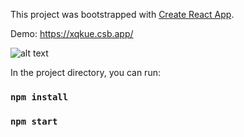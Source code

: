 This project was bootstrapped with [Create React App](https://github.com/facebook/create-react-app).

Demo: https://xqkue.csb.app/

![alt text](https://i.ibb.co/jzq8bHH/Screenshot-116.png)

In the project directory, you can run:
### `npm install`
### `npm start`
